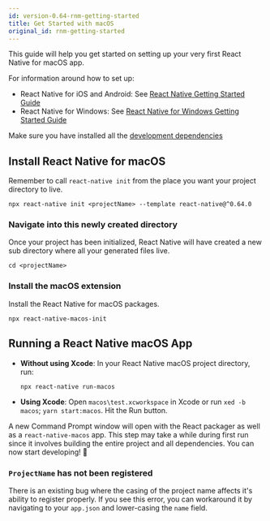 ```yaml
---
id: version-0.64-rnm-getting-started
title: Get Started with macOS
original_id: rnm-getting-started
---
```


This guide will help you get started on setting up your very first React Native for macOS app.

For information around how to set up:
- React Native for iOS and Android: See [React Native Getting Started Guide](https://reactnative.dev/docs/getting-started)
- React Native for Windows: See [React Native for Windows Getting Started Guide](https://microsoft.github.io/react-native-windows/docs/getting-started)

Make sure you have installed all the [development dependencies](https://microsoft.github.io/react-native-windows/docs/rnm-dependencies)

## Install React Native for macOS

Remember to call `react-native init` from the place you want your project directory to live.

```
npx react-native init <projectName> --template react-native@^0.64.0
```

### Navigate into this newly created directory

Once your project has been initialized, React Native will have created a new sub directory where all your generated files live.

```
cd <projectName>
```

### Install the macOS extension

Install the React Native for macOS packages.

```
npx react-native-macos-init
```

## Running a React Native macOS App

- **Without using Xcode**:
  In your React Native macOS project directory, run:

  ```
  npx react-native run-macos
  ```

- **Using Xcode**:
  Open `macos\test.xcworkspace` in Xcode or run `xed -b macos`; `yarn start:macos`. Hit the Run button.

A new Command Prompt window will open with the React packager as well as a `react-native-macos` app. This step may take a while during first run since it involves building the entire project and all dependencies. You can now start developing! 🎉

### `ProjectName` has not been registered
There is an existing bug where the casing of the project name affects it's ability to register properly. If you see this error, you can workaround it by navigating to your `app.json` and lower-casing the `name` field.
